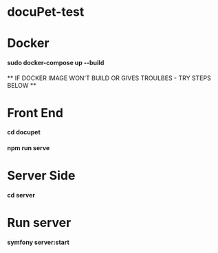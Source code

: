 # docuPet-test

# Docker

#### sudo docker-compose up --build

** IF DOCKER IMAGE WON'T BUILD OR GIVES TROULBES - TRY STEPS BELOW **

# Front End

#### cd docupet

#### npm run serve

# Server Side

#### cd server

# Run server

#### symfony server:start
